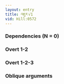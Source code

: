 ```yaml
---
layout: entry
title: འཇུར་√1
vid: Hill:0572
---
```

### Dependencies (N = 0)


### Overt 1-2


### Overt 1-2-3


### Oblique arguments
